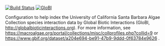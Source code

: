 [![Build Status](https://travis-ci.org/globalbioticinteractions/ucsb-ac.svg)](https://travis-ci.org/globalbioticinteractions/ucsb-ac) [![GloBI](http://api.globalbioticinteractions.org/interaction.svg?accordingTo=globi:globalbioticinteractions/ucsb-ac)](http://globalbioticinteractions.org/?accordingTo=globi:globalbioticinteractions/ucsb-ac) 

Configuration to help index the University of California Santa Barbara Algae Collection species interaction data by Global Biotic Interactions (GloBI, http://globalbioticinteractions.org). For more information, see https://macroalgae.org/portal/collections/misc/collprofiles.php?collid=9 or https://www.gbif.org/dataset/a204e694-be91-47b9-9ddd-0f63784e9626 .
